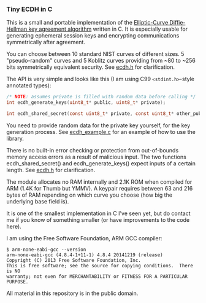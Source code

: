 ### Tiny ECDH in C

This is a small and portable implementation of the [Elliptic-Curve Diffie-Hellman key agreement algorithm](https://en.wikipedia.org/wiki/Elliptic-curve_Diffie%E2%80%93Hellman) written in C.
It is especially usable for generating ephemeral session keys and encrypting communications symmetrically after agreement.

You can choose between 10 standard NIST curves of different sizes. 5 "pseudo-random" curves and 5 Koblitz curves providing from ~80 to ~256 bits symmetrically equivalent security.  See [ecdh.h](https://github.com/kokke/tiny-ECDH-c/blob/master/ecdh.h) for clarification.

The API is very simple and looks like this (I am using C99 `<stdint.h>`-style annotated types):

```C
/* NOTE: assumes private is filled with random data before calling */
int ecdh_generate_keys(uint8_t* public, uint8_t* private);

int ecdh_shared_secret(const uint8_t* private, const uint8_t* other_pub, uint8_t* output);
```

You need to provide random data for the private key yourself, for the key generation process.
See [ecdh_example.c](https://github.com/kokke/tiny-ECDH-c/blob/master/ecdh_example.c) for an example of how to use the library.


There is no built-in error checking or protection from out-of-bounds memory access errors as a result of malicious input. The two functions ecdh_shared_secret() and ecdh_generate_keys() expect inputs of a certain length. See [ecdh.h](https://github.com/kokke/tiny-ECDH-c/blob/master/ecdh.h) for clarification.

The module allocates no RAM internally and 2.1K ROM when compiled for ARM (1.4K for Thumb but YMMV).
A keypair requires between 63 and 216 bytes of RAM repending on which curve you choose (how big the underlying base field is).

It is one of the smallest implementation in C I've seen yet, but do contact me if you know of something smaller (or have improvements to the code here). 

I am using the Free Software Foundation, ARM GCC compiler:

    $ arm-none-eabi-gcc --version
    arm-none-eabi-gcc (4.8.4-1+11-1) 4.8.4 20141219 (release)
    Copyright (C) 2013 Free Software Foundation, Inc.
    This is free software; see the source for copying conditions.  There is NO
    warranty; not even for MERCHANTABILITY or FITNESS FOR A PARTICULAR PURPOSE.


All material in this repository is in the public domain.

